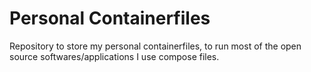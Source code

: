# Personal Containerfiles

Repository to store my personal containerfiles, to run most of the open source softwares/applications I use compose files.
